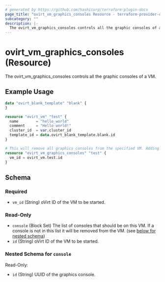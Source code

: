 ```yaml
---
# generated by https://github.com/hashicorp/terraform-plugin-docs
page_title: "ovirt_vm_graphics_consoles Resource - terraform-provider-ovirt"
subcategory: ""
description: |-
  The ovirt_vm_graphics_consoles controls all the graphic consoles of a VM.
---
```


# ovirt_vm_graphics_consoles (Resource)

The ovirt_vm_graphics_consoles controls all the graphic consoles of a VM.

## Example Usage

```terraform
data "ovirt_blank_template" "blank" {
}

resource "ovirt_vm" "test" {
  name        = "hello_world"
  comment     = "Hello world!"
  cluster_id  = var.cluster_id
  template_id = data.ovirt_blank_template.blank.id
}

# This will remove all graphics consoles from the specified VM. Adding graphics consoles is currently not supported.
resource "ovirt_vm_graphics_consoles" "test" {
  vm_id = ovirt_vm.test.id
}
```

<!-- schema generated by tfplugindocs -->
## Schema

### Required

- `vm_id` (String) oVirt ID of the VM to be started.

### Read-Only

- `console` (Block Set) The list of consoles that should be on this VM. If a console is not in this list it will be removed from the VM. (see [below for nested schema](#nestedblock--console))
- `id` (String) oVirt ID of the VM to be started.

<a id="nestedblock--console"></a>
### Nested Schema for `console`

Read-Only:

- `id` (String) UUID of the graphics console.
